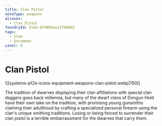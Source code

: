 ```yaml
---
title: Clan Pistol
noteType: weapons
aliases:
  - Clan Pistol
foundryId: Item.Qf4AR3ew3iF6QEKX
tags:
  - Item
  - Uncommon
Level: 0
---
```


# Clan Pistol
![[systems-pf2e-icons-equipment-weapons-clan-pistol.webp|150]]

The tradition of dwarves displaying their clan affiliations with special clan daggers goes back millennia, but many of the dwarf clans of Dongun Hold have their own take on the tradition, with promising young gunsmiths claiming their adulthood by crafting a specialized personal firearm using the clan's unique smithing traditions. Losing or being forced to surrender their clan pistol is a terrible embarrassment for the dwarves that carry them.
